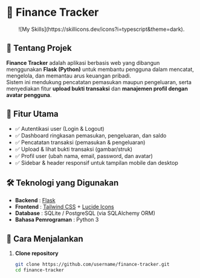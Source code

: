# 🧾 Finance Tracker

<p align="center">
  ![My Skills](https://skillicons.dev/icons?i=typescript&theme=dark).
</p>

## 📌 Tentang Projek
**Finance Tracker** adalah aplikasi berbasis web yang dibangun menggunakan **Flask (Python)** untuk membantu pengguna dalam mencatat, mengelola, dan memantau arus keuangan pribadi.  
Sistem ini mendukung pencatatan pemasukan maupun pengeluaran, serta menyediakan fitur **upload bukti transaksi** dan **manajemen profil dengan avatar pengguna**.

## 🎯 Fitur Utama
- ✅ Autentikasi user (Login & Logout)  
- ✅ Dashboard ringkasan pemasukan, pengeluaran, dan saldo  
- ✅ Pencatatan transaksi (pemasukan & pengeluaran)  
- ✅ Upload & lihat bukti transaksi (gambar/struk)  
- ✅ Profil user (ubah nama, email, password, dan avatar)  
- ✅ Sidebar & header responsif untuk tampilan mobile dan desktop  

## 🛠️ Teknologi yang Digunakan
- **Backend** : [Flask](https://flask.palletsprojects.com/)  
- **Frontend** : [Tailwind CSS](https://tailwindcss.com/) + [Lucide Icons](https://lucide.dev/)  
- **Database** : SQLite / PostgreSQL (via SQLAlchemy ORM)  
- **Bahasa Pemrograman** : Python 3  

## 🚀 Cara Menjalankan
1. **Clone repository**
   ```bash
   git clone https://github.com/username/finance-tracker.git
   cd finance-tracker
